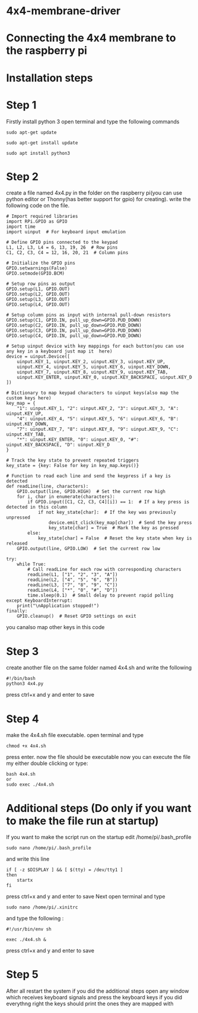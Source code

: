 # 4x4-membrane-driver
# Connecting the 4x4 membrane to the raspberry pi

# Installation steps
# Step 1

Firstly install python 3 
open terminal and type the following commands

    sudo apt-get update
    
    sudo apt-get install update
    
    sudo apt install python3

# Step 2
create a file named 4x4.py in the folder on the raspberry pi(you can use python editor or Thonny(has better support for gpio) for creating). 
write the following code on the file. 

    # Import required libraries
    import RPi.GPIO as GPIO
    import time
    import uinput  # For keyboard input emulation
    
    # Define GPIO pins connected to the keypad
    L1, L2, L3, L4 = 6, 13, 19, 26  # Row pins
    C1, C2, C3, C4 = 12, 16, 20, 21  # Column pins
    
    # Initialize the GPIO pins
    GPIO.setwarnings(False)
    GPIO.setmode(GPIO.BCM)
    
    # Setup row pins as output
    GPIO.setup(L1, GPIO.OUT)
    GPIO.setup(L2, GPIO.OUT)
    GPIO.setup(L3, GPIO.OUT)
    GPIO.setup(L4, GPIO.OUT)
    
    # Setup column pins as input with internal pull-down resistors
    GPIO.setup(C1, GPIO.IN, pull_up_down=GPIO.PUD_DOWN)
    GPIO.setup(C2, GPIO.IN, pull_up_down=GPIO.PUD_DOWN)
    GPIO.setup(C3, GPIO.IN, pull_up_down=GPIO.PUD_DOWN)
    GPIO.setup(C4, GPIO.IN, pull_up_down=GPIO.PUD_DOWN)
    
    # Setup uinput device with key mappings for each button(you can use any key in a keyboard just map it  here)
    device = uinput.Device([
        uinput.KEY_1, uinput.KEY_2, uinput.KEY_3, uinput.KEY_UP,
        uinput.KEY_4, uinput.KEY_5, uinput.KEY_6, uinput.KEY_DOWN,
        uinput.KEY_7, uinput.KEY_8, uinput.KEY_9, uinput.KEY_TAB,
        uinput.KEY_ENTER, uinput.KEY_0, uinput.KEY_BACKSPACE, uinput.KEY_D
    ])
    
    # Dictionary to map keypad characters to uinput keys(also map the custom keys here)
    key_map = {
        "1": uinput.KEY_1, "2": uinput.KEY_2, "3": uinput.KEY_3, "A": uinput.KEY_UP,
        "4": uinput.KEY_4, "5": uinput.KEY_5, "6": uinput.KEY_6, "B": uinput.KEY_DOWN,
        "7": uinput.KEY_7, "8": uinput.KEY_8, "9": uinput.KEY_9, "C": uinput.KEY_TAB,
        "*": uinput.KEY_ENTER, "0": uinput.KEY_0, "#": uinput.KEY_BACKSPACE, "D": uinput.KEY_D
    }
    
    # Track the key state to prevent repeated triggers
    key_state = {key: False for key in key_map.keys()}
    
    # Function to read each line and send the keypress if a key is detected
    def readLine(line, characters):
        GPIO.output(line, GPIO.HIGH)  # Set the current row high
        for i, char in enumerate(characters):
            if GPIO.input([C1, C2, C3, C4][i]) == 1:  # If a key press is detected in this column
                if not key_state[char]:  # If the key was previously unpressed
                    device.emit_click(key_map[char])  # Send the key press
                    key_state[char] = True  # Mark the key as pressed
            else:
                key_state[char] = False  # Reset the key state when key is released
        GPIO.output(line, GPIO.LOW)  # Set the current row low
    
    try:
        while True:
            # Call readLine for each row with corresponding characters
            readLine(L1, ["1", "2", "3", "A"])
            readLine(L2, ["4", "5", "6", "B"])
            readLine(L3, ["7", "8", "9", "C"])
            readLine(L4, ["*", "0", "#", "D"])
            time.sleep(0.1)  # Small delay to prevent rapid polling
    except KeyboardInterrupt:
        print("\nApplication stopped!")
    finally:
        GPIO.cleanup()  # Reset GPIO settings on exit
you canalso map other keys in this code 
# Step 3
create another file on the same folder named 4x4.sh and write the following 
    
    #!/bin/bash
    python3 4x4.py

press ctrl+x and y and enter to save
# Step 4 
make the 4x4.sh file executable.
open terminal and type 

    chmod +x 4x4.sh

press enter.
now the file should be executable 
now you can execute the file my either double clicking or type:

    bash 4x4.sh
    or 
    sudo exec ./4x4.sh

# Additional steps (Do only if you want to make the file run at startup)

If you want to make the script run on the startup 
edit /home/pi/.bash_profile

    sudo nano /home/pi/.bash_profile

and write this line 
    
    if [ -z $DISPLAY ] && [ $(tty) = /dev/tty1 ]
    then
    	startx
    fi

press ctrl+x and y and enter to save
Next open terminal and type 

    sudo nano /home/pi/.xinitrc

and type the following :

    #!/usr/bin/env sh

    exec ./4x4.sh &

press ctrl+x and y and enter to save

# Step 5

After all restart the system 
if you did the additional steps open any window which receives keyboard signals and press the keyboard keys 
if you did everythng right the keys should print the ones they are mapped with
